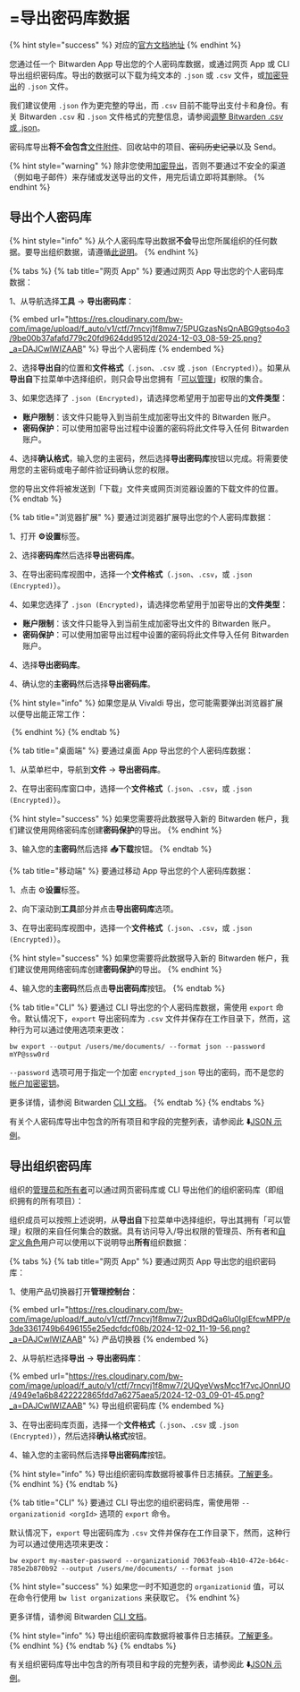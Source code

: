 # =导出密码库数据

{% hint style="success" %}
对应的[官方文档地址](https://bitwarden.com/help/article/export-your-data/)
{% endhint %}

您通过任一个 Bitwarden App 导出您的个人密码库数据，或通过网页 App 或 CLI 导出组织密码库。导出的数据可以下载为纯文本的 `.json` 或 `.csv` 文件，或[加密导出](encrypted-exports.md)的 `.json` 文件。

我们建议使用 `.json` 作为更完整的导出，而 `.csv` 目前不能导出支付卡和身份。有关 Bitwarden `.csv` 和 `.json` 文件格式的完整信息，请参阅[调整 Bitwarden .csv 或 .json](condition-a-bitwarden-.csv-or-.json.md)。

密码库导出**将不会包含**[文件附件](../your-vault/file-attachments.md)、回收站中的项目、~~密码历史记录~~以及 Send。

{% hint style="warning" %}
除非您使用[加密导出](encrypted-exports.md)，否则不要通过不安全的渠道（例如电子邮件）来存储或发送导出的文件，用完后请立即将其删除。
{% endhint %}

## 导出个人密码库 <a href="#export-a-personal-vault" id="export-a-personal-vault"></a>

{% hint style="info" %}
从个人密码库导出数据**不会**导出您所属组织的任何数据。要导出组织数据，请遵循[此说明](export-vault-data.md#export-an-organization-vault)。
{% endhint %}

{% tabs %}
{% tab title="网页 App" %}
要通过网页 App 导出您的个人密码库数据：

1、从导航选择**工具** → **导出密码库**：

{% embed url="https://res.cloudinary.com/bw-com/image/upload/f_auto/v1/ctf/7rncvj1f8mw7/5PUGzasNsQnABG9gtso4o3/9be00b37afafd779c20fd9624dd9512d/2024-12-03_08-59-25.png?_a=DAJCwlWIZAAB" %}
导出个人密码库
{% endembed %}

2、选择**导出自**的位置和**文件格式**（`.json`、`.csv` 或 `.json (Encrypted)`）。如果从**导出自**下拉菜单中选择组织，则只会导出您拥有「[可以管理](../admin-console/manage-members/member-roles.md)」权限的集合。

3、如果您选择了 `.json (Encrypted)`，请选择您希望用于加密导出的**文件类型**：

* **账户限制**：该文件只能导入到当前生成加密导出文件的 Bitwarden 账户。
* **密码保护**：可以使用加密导出过程中设置的密码将此文件导入任何 Bitwarden 账户。

4、选择**确认格式**，输入您的主密码，然后选择**导出密码库**按钮以完成。将需要使用您的主密码或电子邮件验证码确认您的权限。

您的导出文件将被发送到「下载」文件夹或网页浏览器设置的下载文件的位置。
{% endtab %}

{% tab title="浏览器扩展" %}
要通过浏览器扩展导出您的个人密码库数据：

1、打开 **⚙️设置**标签。

2、选择**密码库**然后选择**导出密码库**。

3、在导出密码库视图中，选择一个**文件格式**（`.json`、`.csv`，或 `.json (Encrypted)`）。

4、如果您选择了 `.json (Encrypted)`，请选择您希望用于加密导出的**文件类型**：

* **账户限制**：该文件只能导入到当前生成加密导出文件的 Bitwarden 账户。
* **密码保护**：可以使用加密导出过程中设置的密码将此文件导入任何 Bitwarden 账户。

4、选择**导出密码库**。

4、确认您的**主密码**然后选择**导出密码库**。

{% hint style="info" %}
如果您是从 Vivaldi 导出，您可能需要弹出浏览器扩展以便导出能正常工作：

<img src="https://res.cloudinary.com/bw-com/image/upload/f_auto/v1/ctf/7rncvj1f8mw7/1cbJy0jLBmSQmRumvYzVwp/be8132e558dd91c6d282f08a02e2d5fa/2024-12-02_14-10-52.png?_a=DAJCwlWIZAAB" alt="" data-size="original">
{% endhint %}
{% endtab %}

{% tab title="桌面端" %}
要通过桌面 App 导出您的个人密码库数据：

1、从菜单栏中，导航到**文件** → **导出密码库**。

2、在导出密码库窗口中，选择一个**文件格式**（`.json`、`.csv`，或 `.json (Encrypted)`）。

{% hint style="success" %}
如果您需要将此数据导入新的 Bitwarden 帐户，我们建议使用网络密码库创建**密码保护**的导出。
{% endhint %}

3、输入您的**主密码**然后选择 **📥下载**按钮。
{% endtab %}

{% tab title="移动端" %}
要通过移动 App 导出您的个人密码库数据：

1、点击 ⚙️**设置**标签。

2、向下滚动到**工具**部分并点击**导出密码库**选项。

3、在导出密码库视图中，选择一个**文件格式**（`.json`、`.csv`，或 `.json (Encrypted)`）。

{% hint style="success" %}
如果您需要将此数据导入新的 Bitwarden 帐户，我们建议使用网络密码库创建**密码保护**的导出。
{% endhint %}

4、输入您的**主密码**然后点击**导出密码库**按钮。
{% endtab %}

{% tab title="CLI" %}
要通过 CLI 导出您的个人密码库数据，需使用 `export` 命令。默认情况下，`export` 导出密码库为 `.csv` 文件并保存在工作目录下，然而，这种行为可以通过使用选项来更改：

```batch
bw export --output /users/me/documents/ --format json --password mYP@ssw0rd
```

`--password` 选项可用于指定一个加密 `encrypted_json` 导出的密码，而不是您的[帐户加密密钥](../security/encryption/encryption-key-rotation.md)。

更多详情，请参阅 Bitwarden [CLI 文档](../password-manager/developer-tools/cli/password-manager-cli.md)。
{% endtab %}
{% endtabs %}

有关个人密码库导出中包含的所有项目和字段的完整列表，请参阅此 **⬇️**[JSON 示例](https://assets.ctfassets.net/7rncvj1f8mw7/3klSoZBBd57skEvwFkcMJc/9dfe5d696c102cd32da88dc325706738/Individual_vault_export.json)。

## 导出组织密码库 <a href="#export-an-organization-vault" id="export-an-organization-vault"></a>

组织的[管理员和所有者](../admin-console/manage-members/member-roles.md)可以通过网页密码库或 CLI 导出他们的组织密码库（即组织拥有的所有项目）：

组织成员可以按照上述说明，从**导出自**下拉菜单中选择组织，导出其拥有「可以管理」权限的来自任何集合的数据。具有访问导入/导出权限的管理员、所有者和[自定义角色](../admin-console/manage-members/member-roles.md#custom-role)用户可以使用以下说明导出**所有**组织数据：

{% tabs %}
{% tab title="网页 App" %}
要通过网页 App 导出您的组织密码库：

1、使用产品切换器打开**管理控制台**：

{% embed url="https://res.cloudinary.com/bw-com/image/upload/f_auto/v1/ctf/7rncvj1f8mw7/2uxBDdQa6lu0IgIEfcwMPP/e3de3361749b6496155e25edcfdcf08b/2024-12-02_11-19-56.png?_a=DAJCwlWIZAAB" %}
产品切换器
{% endembed %}

2、从导航栏选择**导出** → **导出密码库**：

{% embed url="https://res.cloudinary.com/bw-com/image/upload/f_auto/v1/ctf/7rncvj1f8mw7/2UQyeVwsMcc1f7vcJOnnUO/4949e1a6b8422222865fdd7a6275aea5/2024-12-03_09-01-45.png?_a=DAJCwlWIZAAB" %}
导出组织密码库
{% endembed %}

3、在导出密码库页面，选择一个**文件格式**（`.json`、`.csv` 或 `.json (Encrypted)`），然后选择**确认格式**按钮。

4、输入您的主密码然后选择**导出密码库**按钮。

{% hint style="info" %}
导出组织密码库数据将被事件日志捕获。[了解更多](../admin-console/oversight-visibility/event-logging/event-logs.md)。
{% endhint %}
{% endtab %}

{% tab title="CLI" %}
要通过 CLI 导出您的组织密码库，需使用带 `--organizationid <orgId>` 选项的 `export` 命令。

默认情况下，`export` 导出密码库为 `.csv` 文件并保存在工作目录下，然而，这种行为可以通过使用选项来更改：

```batch
bw export my-master-password --organizationid 7063feab-4b10-472e-b64c-785e2b870b92 --output /users/me/documents/ --format json
```

{% hint style="success" %}
如果您一时不知道您的 `organizationid` 值，可以在命令行使用 `bw list organizations` 来获取它。
{% endhint %}

更多详情，请参阅 Bitwarden [CLI 文档](../password-manager/developer-tools/cli/password-manager-cli.md)。

{% hint style="info" %}
导出组织密码库数据将被事件日志捕获。[了解更多](../admin-console/oversight-visibility/event-logging/event-logs.md)。
{% endhint %}
{% endtab %}
{% endtabs %}

有关组织密码库导出中包含的所有项目和字段的完整列表，请参阅此 **⬇️**[JSON 示例](https://assets.ctfassets.net/7rncvj1f8mw7/2oQPd5ZsY1N0hph4N6pBrY/b5fc7c05ac238d71d9a1902a58559cc6/Organization_vault_export.json)。
